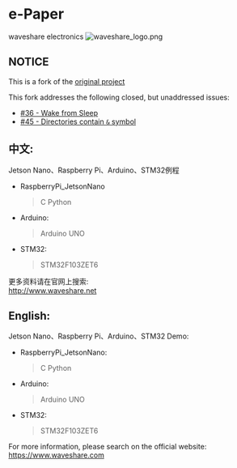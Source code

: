 ﻿# e-Paper  
waveshare electronics
![waveshare_logo.png](waveshare_logo.png)


## NOTICE
This is a fork of the [original project](https://github.com/waveshare/e-Paper)

This fork addresses the following closed, but unaddressed issues:
- [#36 - Wake from Sleep](https://github.com/waveshare/e-Paper/issues/36)
- [#45 - Directories contain `&` symbol](https://github.com/waveshare/e-Paper/issues/45)



## 中文:  
Jetson Nano、Raspberry Pi、Arduino、STM32例程
* RaspberryPi_JetsonNano  
    > C
    > Python 
* Arduino:  
    > Arduino UNO  
* STM32:  
    > STM32F103ZET6 
    
更多资料请在官网上搜索:  
http://www.waveshare.net


## English:  
Jetson Nano、Raspberry Pi、Arduino、STM32 Demo:  
* RaspberryPi_JetsonNano:  
    > C
    > Python
* Arduino:  
    > Arduino UNO  
* STM32:  
    > STM32F103ZET6 
    
For more information, please search on the official website:   
https://www.waveshare.com



